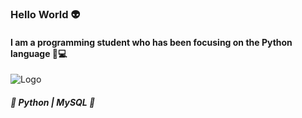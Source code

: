 ### Hello World :alien: 

#### I am a programming student who has been focusing on the Python language :snake::computer:  

![Logo](https://img.myloview.com/posters/creating-software-and-website-for-different-digital-platform-desktop-pc-laptop-tablet-mobile-phone-development-design-and-coding-web-and-offline-app-designing-interface-and-code-of-programs-400-162111938.jpg)

##### :snake: Python | MySQL :game_die: 
